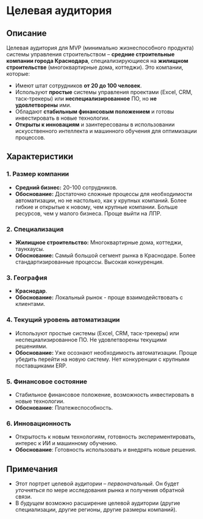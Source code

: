 # Целевая аудитория

## Описание

Целевая аудитория для MVP (минимально жизнеспособного продукта) системы управления строительством – **средние строительные компании города Краснодара**, специализирующиеся на **жилищном строительстве** (многоквартирные дома, коттеджи).  Это компании, которые:

*   Имеют штат сотрудников **от 20 до 100 человек**.
*   Используют **простые** системы управления проектами (Excel, CRM, таск-трекеры) или **неспециализированное** ПО, но **не удовлетворены** ими.
*   Обладают **стабильным финансовым положением** и готовы инвестировать в новые технологии.
*   **Открыты к инновациям** и заинтересованы в использовании искусственного интеллекта и машинного обучения для оптимизации процессов.

## Характеристики

### 1. Размер компании

*   **Средний бизнес:** 20-100 сотрудников.
* **Обоснование:** Достаточно сложные процессы для необходимости автоматизации, но не настолько, как у крупных компаний. Более гибкие и открытые к новому, чем крупные компании. Больше ресурсов, чем у малого бизнеса. Проще выйти на ЛПР.

### 2. Специализация

*   **Жилищное строительство:** Многоквартирные дома, коттеджи, таунхаусы.
*   **Обоснование:** Самый большой сегмент рынка в Краснодаре. Более стандартизированные процессы. Высокая конкуренция.

### 3. География

*   **Краснодар**.
*    **Обоснование:** Локальный рынок - проще взаимодействовать с клиентами.

### 4. Текущий уровень автоматизации

*   Используют простые системы (Excel, CRM, таск-трекеры) или неспециализированное ПО. Не удовлетворены текущими решениями.
*  **Обоснование:** Уже осознают необходимость автоматизации. Проще убедить перейти на новую систему. Нет конкуренции с крупными поставщиками ERP.

### 5. Финансовое состояние

*   Стабильное финансовое положение, возможность инвестировать в новые технологии.
*   **Обоснование**: Платежеспособность.

### 6. Инновационность
*   Открытость к новым технологиям, готовность экспериментировать, интерес к ИИ и машинному обучению.
*   **Обоснование**: Готовность использовать и внедрять новые решения.

## Примечания

*   Этот портрет целевой аудитории – *первоначальный*. Он будет *уточняться* по мере исследования рынка и получения обратной связи.
*   В *будущем* возможно расширение целевой аудитории (другие специализации, другие регионы, другие размеры компаний).